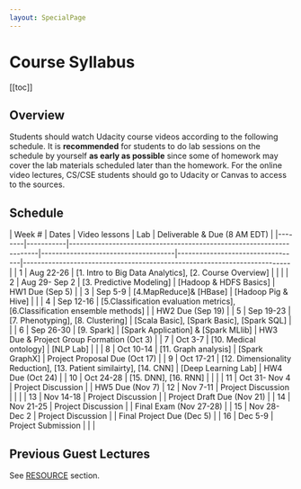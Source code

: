 ```yaml
---
layout: SpecialPage
---
```

# Course Syllabus

[[toc]]

## Overview

<!--Both on-campus and OMS student should watch  Udacity course videos. On-campus student should watch video before class. Deliverable due dates apply to both OMS and on-campus student.-->
Students should watch Udacity course videos according to the following schedule. It is **recommended** for students to do lab sessions on the schedule by yourself **as early as possible** since some of homework may cover the lab materials scheduled later than the homework.
For the online video lectures, CS/CSE students should go to Udacity or Canvas to access to the sources.
## Schedule
<!-- update @Dec 2, 2020 -->
<!-- | Week # | Dates     |  Video lessons                       | Lab                              | Deliverable Due                                                          | 
|--------|-----------|---------------------------------------------------------------------|-------------------------------------|----------------------------------|--------------------------------------------------------------------------| 
| 1      | Jan 10-14  |  [1. Intro to Big Data Analytics], [2. Course Overview]     |                        |                                                                          | 
| 2      | Jan 17-21 |  [3. Predictive Modeling]              |   [Hadoop & HDFS Basics]                               |    HW1 Due (Jan 23)                                                                       | 
| 3      | Jan 24-28 |  [4.MapReduce]& [HBase]                  |   [Hadoop Pig & Hive]                               |                                                           | 
| 4      | Jan 31-Feb 4 |  [5.Classification evaluation metrics], [6.Classification ensemble methods] |                             |   HW2 Due (Feb 6)                                                                        | 
| 5      | Feb 7-11  |  [7. Phenotyping], [8. Clustering]                      |  [Scala Basic], [Spark Basic], [Spark SQL]                                |                                                                          | 
| 6      | Feb 14-18 |  [9. Spark]                            |   [Spark Application] & [Spark MLlib]                               |    HW3 Due & Project Group Formation (Feb 20)                                                                      | 
| 7      | Feb 21-25 |  [10. Medical ontology]                 |  [NLP Lab]                                |                                                                          | 
| 8      | Feb 28-Mar 4 |  [11. Graph analysis]                  | [Spark GraphX]                                 |   Project Proposal Due (Mar 6)                                                                        | 
| 9      | Mar 7-11  |  [12. Dimensionality Reduction], [13. Patient similairty], [14. CNN]        |   [Deep Learning Lab]                               |       HW4 Due (Mar 13)                                                                   | 
| 10     | Mar 14-18 |   [15. DNN], [16. RNN]               | |                                                                          | 
| 11     | Mar 21-25 |   Project Discussion                                    |                                  |                                                                           HW5 Due (Mar 27)
| 12     | Mar 28- Apr 1 |  Project Discussion                                                 |                                     |                                   | 
| 13     | Apr 4-8 |  Project Discussion                                    |                                  |                                                Project Draft Due (Apr 10)                          | 
| 14     | Apr 11-15 |  Project Discussion                                    |                                  |                       Final Exam (Apr 17)                                                   | 
| 15     | Apr 18-22 |  Project Discussion                                     |                                  |       Final Project Due (code + presentation + final paper) (Apr 24)                                                                   | 
| 16     | Apr 25-29 |   Project Submission                                    |                                  |  |  -->


| Week # | Dates     |  Video lessons                       | Lab                              | Deliverable & Due (8 AM EDT)                                                         | 
|--------|-----------|---------------------------------------------------------------------|-------------------------------------|----------------------------------|--------------------------------------------------------------------------| 
| 1      | Aug 22-26  |  [1. Intro to Big Data Analytics], [2. Course Overview]     |                        |                                                                          | 
| 2      | Aug 29- Sep 2 |  [3. Predictive Modeling]              |   [Hadoop & HDFS Basics]                               |    HW1 Due (Sep 5)                                                                       | 
| 3      | Sep 5-9 |  [4.MapReduce]& [HBase]                  |   [Hadoop Pig & Hive]                               |                                                           | 
| 4      | Sep 12-16 |  [5.Classification evaluation metrics], [6.Classification ensemble methods] |                             |   HW2 Due (Sep 19)                                                                        | 
| 5      | Sep 19-23  |  [7. Phenotyping], [8. Clustering]                      |  [Scala Basic], [Spark Basic], [Spark SQL]                                |                                                                          | 
| 6      | Sep 26-30 |  [9. Spark]                            |   [Spark Application] & [Spark MLlib]                               |    HW3 Due & Project Group Formation (Oct 3)                                                                      | 
| 7      | Oct 3-7 |  [10. Medical ontology]                 |  [NLP Lab]                                |                                                                          | 
| 8      | Oct 10-14 |  [11. Graph analysis]                  | [Spark GraphX]                                 |   Project Proposal Due (Oct 17)                                                                        | 
| 9      | Oct 17-21  |  [12. Dimensionality Reduction], [13. Patient similairty], [14. CNN]        |   [Deep Learning Lab]                               |       HW4 Due (Oct 24)                                                                   | 
| 10     | Oct 24-28 |   [15. DNN], [16. RNN]               | |                                                                          | 
| 11     | Oct 31- Nov 4 |   Project Discussion                                    |                                  |                                                                           HW5 Due (Nov 7)
| 12     | Nov 7-11 |  Project Discussion                                                 |                                     |                                   | 
| 13     | Nov 14-18 |  Project Discussion                                    |                                  |                                                Project Draft Due (Nov 21)                          | 
| 14     | Nov 21-25 |  Project Discussion                                    |                                  |               Final Exam (Nov 27-28)                                                           | 
| 15     | Nov 28-Dec 2 |  Project Discussion                                     |                                  |           Final Project Due (Dec 5)                                                               | 
| 16     | Dec 5-9 |   Project Submission                                    |                                  |                    |  


## Previous Guest Lectures

See [RESOURCE](/resource.html) section.
